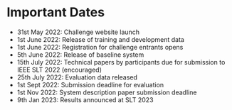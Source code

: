 # Important Dates

- 31st May 2022: Challenge website launch
- 1st June 2022: Release of training and development data 
- 1st June 2022: Registration for challenge entrants opens
- 5th June 2022: Release of baseline system
- 15th July 2022: Technical papers by participants due for submission to IEEE SLT 2022 (encouraged)
- 25th July 2022: Evaluation data released 
- 1st Sept 2022: Submission deadline for evaluation
- 1st Nov 2022: System description paper submission deadline
- 9th Jan 2023: Results announced at SLT 2023
